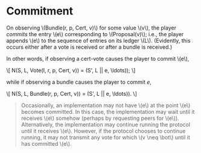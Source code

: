 # Commitment

On observing \\(Bundle(r, p, Cert, v)\\) for some value \\(v\\), the player
_commits_ the entry \\(e\\) corresponding to \\(Proposal(v)\\); i.e., the
player appends \\(e\\) to the sequence of entries on its ledger \\(L\\).
(Evidently, this occurs either after a vote is received or after a
bundle is received.)

In other words, if observing a cert-vote causes the player to commit
\\(e\\),

\\[
N(S, L, Vote(I, r, p, Cert, v)) = (S', L || e, \ldots));
\\]

while if observing a bundle causes the player to commit $e$,

\\[
N(S, L, Bundle(r, p, Cert, v)) = (S', L || e, \ldots)).
\\]

> Occasionally, an implementation may not have \\(e\\) at the point \\(e\\) becomes
> committed. In this case, the implementation may wait until it receives \\(e\\)
> somehow (perhaps by requesting peers for \\(e\\)). Alternatively, the implementation
> may continue running the protocol until it receives \\(e\\). However, if the protocol
> chooses to continue running, it may not transmit any vote for which \\(v \neq \bot\\)
> until it has committed \\(e\\).
